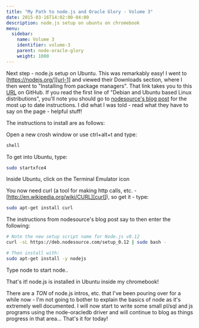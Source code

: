 ```yaml
---
title: "My Path to node.js and Oracle Glory - Volume 3"
date: 2015-03-16T14:02:00-04:00
description: node.js setup on ubuntu on chromebook
menu:
  sidebar:
    name: Volume 3
    identifier: volume-3
    parent: node-oracle-glory
    weight: 1000
---
```



Next step - node.js setup on Ubuntu.  This was remarkably easy!  I went to [https://nodejs.org/][url-1] and viewed their Downloads section, where I then went to "Installing from package managers".  That link takes you to this [URL][url-2] on GitHub.  If you read the first line of "Debian and Ubuntu based Linux distributions", you'll note you should go to [nodesource's blog post][url-3] for the most up to date instructions.  I did what I was told - read what they have to say on the page - helpful stuff!

The instructions to install are as follows:

Open a new crosh window or use ctrl+alt+t and type:

```bash
shell
```

To get into Ubuntu, type:

```bash
sudo startxfce4
```

Inside Ubuntu, click on the Terminal Emulator icon

You now need curl (a tool for making http calls, etc. - [http://en.wikipedia.org/wiki/CURL][curl]), so get it - type:

```bash
sudo apt-get install curl
```

The instructions from nodesource's blog post say to then enter the following:

```bash
# Note the new setup script name for Node.js v0.12
curl -sL https://deb.nodesource.com/setup_0.12 | sudo bash -
```

```bash
# Then install with:
sudo apt-get install -y nodejs
```

Type node to start node..

That's it!  node.js is installed in Ubuntu inside my chromebook!

There are a *TON* of node.js intros, etc. that I've been pouring over for a while now - I'm not going to bother to explain the basics of node as it's extremely well documented.  I will now start to write some small pl/sql and js programs using the node-oracledb driver and will continue to blog as things progress in that area...  That's it for today!

[url-1]:   https://nodejs.org/
[url-2]:   https://github.com/joyent/node/wiki/Installing-Node.js-via-package-manager
[url-3]:   https://nodesource.com/blog/nodejs-v012-iojs-and-the-nodesource-linux-repositories
[curl]:    http://en.wikipedia.org/wiki/CURL
